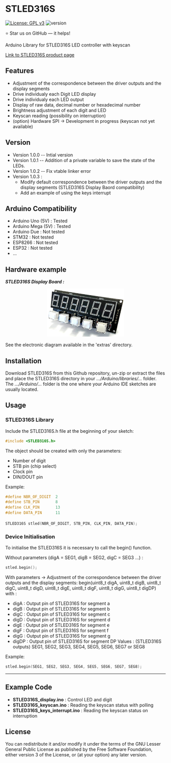 # STLED316S

[![License: GPL v3](https://img.shields.io/badge/License-GPLv3-blue.svg)](https://www.gnu.org/licenses/gpl-3.0)
![version](https://img.shields.io/badge/version-1.0.3-blue)

:star: Star us on GitHub — it helps!

Arduino Library for STLED316S LED controller with keyscan


[Link to STLED316S product page](https://www.st.com/en/power-management/stled316s.html)

## Features

- Adjustment of the correspondence between the driver outputs and the display segments
- Drive individualy each Digit LED display
- Drive individualy each LED output
- Display of raw data, decimal number or hexadecimal number
- Brightness adjustment of each digit and LED
- Keyscan reading (possibility on interruption)
- (option) Hardware SPI -> Development in progress (keyscan not yet available)

## Version

- Version 1.0.0 -- Intial version
- Version 1.0.1 -- Addition of a private variable to save the state of the LEDs.
- Version 1.0.2 -- Fix vtable linker error 
- Version 1.0.3 :
  - Modify default correspondence between the driver outputs and the display segments (STLED316S Display Baord compatibility)
  - Add an example of using the keys interrupt

## Arduino Compatibility

- Arduino Uno (5V) : Tested
- Arduino Mega (5V) : Tested
- Arduino Due : Not tested
- STM32 : Not tested
- ESP8266 : Not tested
- ESP32 : Not tested
- ...

## Hardware example

***STLED316S Display Board :***
<p align="center">
<a><img src="extras/STLED316S_Display_Board_001.jpg" alt="STLED316S Display Board" title="STLED316S Display Board" height="150" /></a></p>
See the electronic diagram available in the 'extras' directory.

## Installation

Download STLED316S from this Github repository, un-zip or extract the files and place the STLED316S directory in your _.../Arduino/libraries/..._ folder. 
The _.../Arduino/..._ folder is the one where your Arduino IDE sketches are usually located.

## Usage

### STLED316S Library

Include the STLED316S.h file at the beginning of your sketch:

```Cpp
#include <STLED316S.h>
```

The object should be created with only the parameters:
- Number of digit
- STB pin (chip select)
- Clock pin 
- DIN/DOUT pin

Example:
```Cpp
#define NBR_OF_DIGIT  2
#define STB_PIN       8
#define CLK_PIN       13
#define DATA_PIN      11

STLED316S stled(NBR_OF_DIGIT, STB_PIN, CLK_PIN, DATA_PIN);
```

### Device Initialisation

To initialise the STLED316S it is necessary to call the begin() function.

Without parameters (digA = SEG1, digB = SEG2, digC = SEG3 ...) :
```Cpp
stled.begin();
```

With parameters -> Adjustment of the correspondence between the driver outputs and the display segments:
begin(uint8_t digA, uint8_t digB, uint8_t digC, uint8_t digD, uint8_t digE, uint8_t digF, uint8_t digG, uint8_t digDP)
with :
- digA : Output pin of STLED316S for segment a
- digB : Output pin of STLED316S for segment b
- digC : Output pin of STLED316S for segment c
- digD : Output pin of STLED316S for segment d
- digE : Output pin of STLED316S for segment e
- digF : Output pin of STLED316S for segment f
- digG : Output pin of STLED316S for segment g
- digDP : Output pin of STLED316S for segment DP
Values : (STLED316S outputs) SEG1, SEG2, SEG3, SEG4, SEG5, SEG6, SEG7 or SEG8

Example:
```Cpp
stled.begin(SEG1, SEG2, SEG3, SEG4, SEG5, SEG6, SEG7, SEG8);
```

---
## __Example Code__
- __STLED316S_display.ino__ : Control LED and digit
- __STLED316S_keyscan.ino__ : Reading the keyscan status with polling
- __STLED316S_keys_interrupt.ino__ : Reading the keyscan status on interruption

## License

You can redistribute it and/or  modify it under the terms of the GNU Lesser General Public License as published by the Free Software Foundation, either version 3 of the License, or (at your option) any later version.


